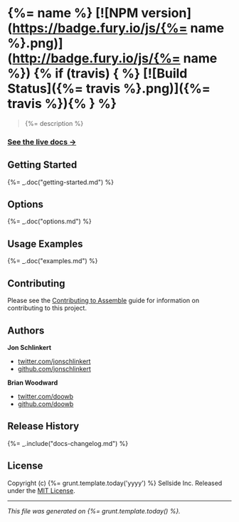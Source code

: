 # {%= name %} [![NPM version](https://badge.fury.io/js/{%= name %}.png)](http://badge.fury.io/js/{%= name %}) {% if (travis) { %} [![Build Status]({%= travis %}.png)]({%= travis %}){% } %}

> {%= description %}

### [See the live docs →](http://assemble.io)

## Getting Started
{%= _.doc("getting-started.md") %}

## Options
{%= _.doc("options.md") %}

## Usage Examples
{%= _.doc("examples.md") %}

## Contributing
Please see the [Contributing to Assemble](http://assemble.io/contributing) guide for information on contributing to this project.

## Authors

**Jon Schlinkert**

+ [twitter.com/jonschlinkert](http://twitter.com/jonschlinkert)
+ [github.com/jonschlinkert](http://github.com/jonschlinkert)

**Brian Woodward**

+ [twitter.com/doowb](http://twitter.com/doowb)
+ [github.com/doowb](http://github.com/doowb)


## Release History
{%= _.include("docs-changelog.md") %}

## License
Copyright (c) {%= grunt.template.today('yyyy') %} Sellside Inc.
Released under the [MIT License](./LICENSE-MIT).

***

_This file was generated on {%= grunt.template.today() %}._
